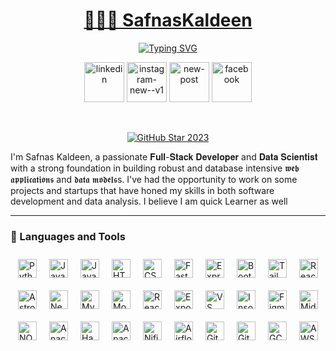 <a href="https://github.com/SafnasKaldeen">
    <h1 align="center">👨🏼‍💻 SafnasKaldeen</h1></a>

<p align="center">
<a href="https://git.io/typing-svg"><img src="https://readme-typing-svg.demolab.com?font=Fira+Code&pause=1000&width=435&lines=Full+Stack+Developer+%7C+Computer+Science+UnderGraduate" alt="Typing SVG" /></a>
</p>

<!-- Social icons section -->
<div align="center">
 
  <a href="www.linkedin.com/in/safnas-kaldeen"> <img width="64" height="64" src="https://img.icons8.com/nolan/64/linkedin.png" alt="linkedin"/></a>
  <a href="https://www.instagram.com/safnas_kaldeen"><img width="64" height="64" src="https://img.icons8.com/color/48/instagram-new--v1.png" alt="instagram-new--v1"/></a>
  <a href="mailto:safnas.20@cse.mrt.ac.lk"><img width="64" height="64" src="https://img.icons8.com/bubbles/50/new-post.png" alt="new-post"/></a>
  <a href="https://www.facebook.com/mohammed.safnas.7330/"><img width="64" height="64" src="https://img.icons8.com/color/48/facebook.png" alt="facebook"/></a>

</div>

<br/>

<p align="center">
  <a href="https://github.com/SafnasKaldeen">
    <img src="https://i.imgur.com/q1PV6pF.png" alt="GitHub Star 2023"/></a>
</p>


I'm Safnas Kaldeen, a passionate 𝐅𝐮𝐥𝐥-𝐒𝐭𝐚𝐜𝐤 𝐃𝐞𝐯𝐞𝐥𝐨𝐩𝐞𝐫 and 𝐃𝐚𝐭𝐚 𝐒𝐜𝐢𝐞𝐧𝐭𝐢𝐬𝐭 with a strong foundation in building robust and database intensive 𝖜𝖊𝖇 𝖆𝖕𝖕𝖑𝖎𝖈𝖆𝖙𝖎𝖔𝖓𝖘 and 𝖉𝖆𝖙𝖆 𝖒𝖔𝖉𝖊𝖑𝖘s. I've had the opportunity to work on some projects and startups that have honed my skills in both software development and data analysis. I believe I am quick Learner as well

---

<style>
  .tools-container {
    display: flex;
    flex-wrap: wrap;
    justify-content: center;
    padding-bottom: 20px; /* Adjust padding as needed */
  }
  .tools-container img {
    margin: 10px; /* Adjust margin as needed */
  }
</style>

### 🧰 Languages and Tools

<div class="tools-container">
  <img align="left" alt="Python" width="30px" src="https://cdn.jsdelivr.net/gh/devicons/devicon/icons/python/python-plain.svg" />
  <img align="left" alt="Java" width="30px" src="https://cdn.jsdelivr.net/gh/devicons/devicon/icons/java/java-original.svg"/>
  <img align="left" alt="JavaScript" width="30px" src="https://cdn.jsdelivr.net/gh/devicons/devicon/icons/javascript/javascript-plain.svg" />
  <img align="left" alt="HTML" width="30px" src="https://cdn.jsdelivr.net/gh/devicons/devicon/icons/html5/html5-original.svg" />
  <img align="left" alt="CSS" width="30px" src="https://cdn.jsdelivr.net/gh/devicons/devicon/icons/css3/css3-plain.svg" />
  <img align="left" alt="FastAPI" width="30px" src="https://cdn.jsdelivr.net/gh/devicons/devicon/icons/python/python-plain.svg" />
  <img align="left" alt="Express" width="30px" src="https://cdn.jsdelivr.net/gh/devicons/devicon/icons/nodejs/nodejs-original.svg" />
  <img align="left" alt="Bootstrap" width="30px" src="https://cdn.jsdelivr.net/gh/devicons/devicon/icons/bootstrap/bootstrap-original.svg" />
  <img align="left" alt="Tailwind" width="30px" src="https://cdn.jsdelivr.net/gh/devicons/devicon/icons/tailwindcss/tailwindcss-plain.svg" />
  <img align="left" alt="React" width="30px" src="https://cdn.jsdelivr.net/gh/devicons/devicon/icons/react/react-original.svg" />
  <img align="left" alt="Astro" width="30px" src="https://cdn.jsdelivr.net/gh/devicons/devicon/icons/nextjs/nextjs-original.svg" />
  <img align="left" alt="NextJS" width="30px" src="https://cdn.jsdelivr.net/gh/devicons/devicon/icons/nextjs/nextjs-original.svg" />
  <img align="left" alt="MySQL" width="30px" src="https://cdn.jsdelivr.net/gh/devicons/devicon/icons/mysql/mysql-original.svg" />
  <img align="left" alt="MongoDB" width="30px" src="https://cdn.jsdelivr.net/gh/devicons/devicon/icons/mongodb/mongodb-original.svg" />
  <img align="left" alt="React Native" width="30px" src="https://cdn.jsdelivr.net/gh/devicons/devicon/icons/react/react-original.svg" />
  <img align="left" alt="Expo" width="30px" src="https://cdn.jsdelivr.net/gh/devicons/devicon/icons/react/react-original.svg" />
  <img align="left" alt="VS Code" width="30px" src="https://cdn.jsdelivr.net/gh/devicons/devicon/icons/vscode/vscode-original.svg" />
  <img align="left" alt="Insomnia" width="30px" src="https://cdn.jsdelivr.net/gh/devicons/devicon/icons/vscode/vscode-original.svg" />
  <img align="left" alt="Figma" width="30px" src="https://cdn.jsdelivr.net/gh/devicons/devicon/icons/figma/figma-original.svg" />
  <img align="left" alt="MidJourney" width="30px" src="https://cdn.jsdelivr.net/gh/devicons/devicon/icons/figma/figma-original.svg" />
  <img align="left" alt="NODE" width="30px" src="https://cdn.jsdelivr.net/gh/devicons/devicon/icons/nodejs/nodejs-original.svg" />
  <img align="left" alt="Anaconda" width="30px" src="https://cdn.jsdelivr.net/gh/devicons/devicon/icons/python/python-plain.svg" />
  <img align="left" alt="Handlebars" width="30px" src="https://cdn.jsdelivr.net/gh/devicons/devicon/icons/javascript/javascript-plain.svg" />
  <img align="left" alt="Apache Beam" width="30px" src="https://cdn.jsdelivr.net/gh/devicons/devicon/icons/apache/apache-original.svg" />
  <img align="left" alt="Nifi" width="30px" src="https://cdn.jsdelivr.net/gh/devicons/devicon/icons/apache/apache-original.svg" />
  <img align="left" alt="Airflow" width="30px" src="https://cdn.jsdelivr.net/gh/devicons/devicon/icons/apache/apache-original.svg" />
  <img align="left" alt="Git" width="30px" src="https://cdn.jsdelivr.net/gh/devicons/devicon/icons/git/git-original.svg" />
  <img align="left" alt="GitHub" width="30px" src="https://cdn.jsdelivr.net/gh/devicons/devicon/icons/github/github-original.svg" />
  <img align="left" alt="GCP" width="30px" src="https://cdn.jsdelivr.net/gh/devicons/devicon/icons/googlecloud/googlecloud-original.svg" />
  <img align="left" alt="AWS" width="30px" src="https://cdn.jsdelivr.net/gh/devicons/devicon/icons/amazonwebservices/amazonwebservices-original.svg" />
</div>


<br />
